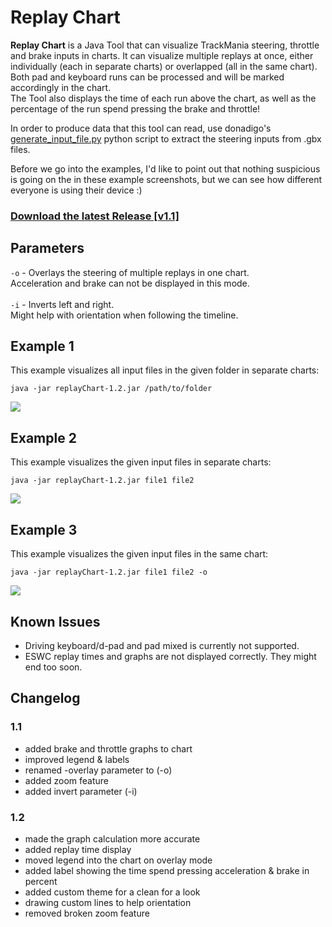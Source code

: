 # Replay Chart

**Replay Chart** is a Java Tool that can visualize TrackMania steering, throttle and brake inputs in charts.
It can visualize multiple replays at once, either individually (each in separate charts) or overlapped (all in the same chart).
<br>Both pad and keyboard runs can be processed and will be marked accordingly in the chart.
<br>The Tool also displays the time of each run above the chart, as well as the percentage of the run spend pressing the brake and throttle!

In order to produce data that this tool can read, use donadigo's [generate_input_file.py](https://github.com/donadigo/gbxtools/blob/master/generate_input_file.py "generate_input_file.py") python script to extract the steering inputs from .gbx files.

Before we go into the examples, I'd like to point out that nothing suspicious is going on the in these example screenshots,
but we can see how different everyone is using their device :)

### [Download the latest Release [v1.1]](https://github.com/railem/replayChart/releases/download/1.1/replayChart-1.1.jar)

## Parameters
`-o` - Overlays the steering of multiple replays in one chart.<br>
Acceleration and brake can not be displayed in this mode.
<br><br>
`-i` - Inverts left and right.<br>
Might help with orientation when following the timeline.

## Example 1

This example visualizes all input files in the given folder in separate charts:

`java -jar replayChart-1.2.jar /path/to/folder`

![](https://i.imgur.com/yJdcNy4.png"")

## Example 2

This example visualizes the given input files in separate charts:

`java -jar replayChart-1.2.jar file1 file2`

![](https://i.imgur.com/JfWDa29.png"")

## Example 3

This example visualizes the given input files in the same chart:

`java -jar replayChart-1.2.jar file1 file2 -o`

![](https://i.imgur.com/pHBvITM.png"")

## Known Issues
- Driving keyboard/d-pad and pad mixed is currently not supported.
- ESWC replay times and graphs are not displayed correctly. They might end too soon.

## Changelog

### 1.1
- added brake and throttle graphs to chart
- improved legend & labels
- renamed -overlay parameter to (-o)
- added zoom feature
- added invert parameter (-i)

### 1.2
- made the graph calculation more accurate
- added replay time display
- moved legend into the chart on overlay mode
- added label showing the time spend pressing acceleration & brake in percent
- added custom theme for a clean for a look
- drawing custom lines to help orientation
- removed broken zoom feature 